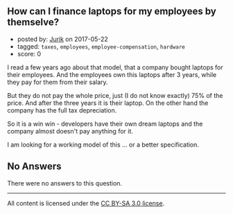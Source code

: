 ## How can I finance laptops for my employees by themselve?

- posted by: [Jurik](https://stackexchange.com/users/893543/jurik) on 2017-05-22
- tagged: `taxes`, `employees`, `employee-compensation`, `hardware`
- score: 0

I read a few years ago about that model, that a company bought laptops for their employees. And the employees own this laptops after 3 years, while they pay for them from their salary.

But they do not pay the whole price, just (I do not know exactly) 75% of the price. And after the three years it is their laptop.
On the other hand the company has the full tax depreciation.

So it is a win win - developers have their own dream laptops and the company almost doesn't pay anything for it.

I am looking for a working model of this ... or a better specification. 

## No Answers

There were no answers to this question.


---

All content is licensed under the [CC BY-SA 3.0 license](https://creativecommons.org/licenses/by-sa/3.0/).
